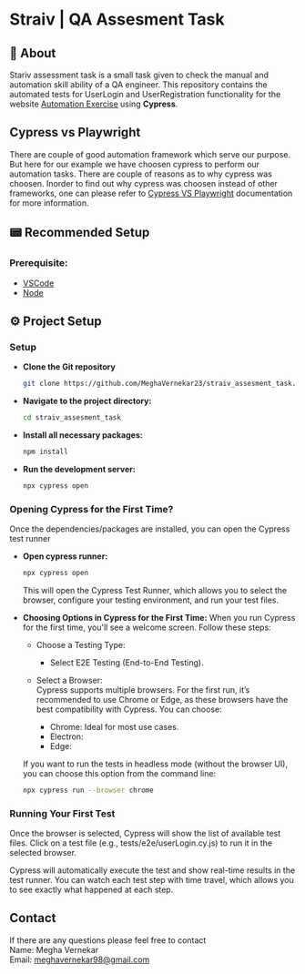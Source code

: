 # Straiv | QA Assesment Task

## 📜 About

Stariv assessment task is a small task given to check the manual and automation skill ability of a QA engineer. This repository contains the automated tests for UserLogin and UserRegistration functionality for the website [Automation Exercise](https://www.automationexercise.com/) using **Cypress**.

## Cypress vs Playwright

There are couple of good automation framework which serve our purpose. But here for our example we have choosen cypress to perform our automation tasks. There are couple of reasons as to why cypress was choosen. Inorder to find out why cypress was choosen instead of other frameworks, one can please refer to [Cypress VS Playwright](./automationframework.md) documentation for more information.

## 📟 Recommended Setup

### Prerequisite:

- [VSCode](https://code.visualstudio.com/)
- [Node](https://nodejs.org/en/download/package-manager)

## ⚙ Project Setup

### Setup

- **Clone the Git repository**

  ```bash
  git clone https://github.com/MeghaVernekar23/straiv_assesment_task.git
  ```

- **Navigate to the project directory:**

  ```bash
  cd straiv_assesment_task
  ```

- **Install all necessary packages:**

  ```bash
  npm install
  ```

- **Run the development server:**

  ```bash
  npx cypress open
  ```

### Opening Cypress for the First Time?

Once the dependencies/packages are installed, you can open the Cypress test runner

- **Open cypress runner:**

  ```bash
  npx cypress open
  ```

  This will open the Cypress Test Runner, which allows you to select the browser, configure your testing environment, and run your test files.

- **Choosing Options in Cypress for the First Time:**
  When you run Cypress for the first time, you'll see a welcome screen. Follow these steps:

  - Choose a Testing Type: <br/>

    - Select E2E Testing (End-to-End Testing).<br/>

  - Select a Browser:<br/>
    Cypress supports multiple browsers. For the first run, it’s recommended to use Chrome or Edge, as these browsers have the best compatibility with Cypress. You can choose:<br/>
    - Chrome: Ideal for most use cases. <br/>
    - Electron: <br/>
    - Edge: <br/>

  If you want to run the tests in headless mode (without the browser UI), you can choose this option from the command line:

  ```bash
  npx cypress run --browser chrome
  ```

### Running Your First Test

Once the browser is selected, Cypress will show the list of available test files. Click on a test file (e.g., tests/e2e/userLogin.cy.js) to run it in the selected browser.

Cypress will automatically execute the test and show real-time results in the test runner. You can watch each test step with time travel, which allows you to see exactly what happened at each step.

## Contact

If there are any questions please feel free to contact <br/>
Name: Megha Vernekar <br/>
Email: meghavernekar98@gmail.com
